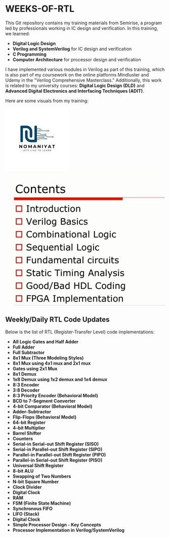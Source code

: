# WEEKS-OF-RTL

This Git repository contains my training materials from Semirise, a program led by professionals working in IC design and verification. In this training, we learned:

- **Digital Logic Design**
- **Verilog and SystemVerilog** for IC design and verification
- **C Programming**
- **Computer Architecture** for processor design and verification

I have implemented various modules in Verilog as part of this training, which is also part of my coursework on the online platforms Mindluster and Udemy in the "Verilog Comprehensive Masterclass." Additionally, this work is related to my university courses: **Digital Logic Design (DLD)** and **Advanced Digital Electronics and Interfacing Techniques (ADIT)**.

Here are some visuals from my training:

![Semirise Training](semirisen.jfif)  
![Udemy Course Content](udemy_content.PNG)

## Weekly/Daily RTL Code Updates

Below is the list of RTL (Register-Transfer Level) code implementations:

- **All Logic Gates and Half Adder**
- **Full Adder**
- **Full Subtractor**
- **8x1 Mux (Three Modeling Styles)**
- **8x1 Mux using 4x1 mux and 2x1 mux**
- **Gates using 2x1 Mux**
- **8x1 Demux**
- **1x8 Demux using 1x2 demux and 1x4 demux**
- **8:3 Encoder**
- **3:8 Decoder**
- **8:3 Priority Encoder (Behavioral Model)**
- **BCD to 7-Segment Converter**
- **4-bit Comparator (Behavioral Model)**
- **Adder-Subtractor**
- **Flip-Flops (Behavioral Model)**
- **64-bit Register**
- **4-bit Multiplier**
- **Barrel Shifter**
- **Counters**
- **Serial-in Serial-out Shift Register (SISO)**
- **Serial-in Parallel-out Shift Register (SIPO)**
- **Parallel-in Parallel-out Shift Register (PIPO)**
- **Parallel-in Serial-out Shift Register (PISO)**
- **Universal Shift Register**
- **8-bit ALU**
- **Swapping of Two Numbers**
- **N-bit Square Number**
- **Clock Divider**
- **Digital Clock**
- **RAM**
- **FSM (Finite State Machine)**
- **Synchronous FIFO**
- **LIFO (Stack)**
- **Digital Clock**
- **Simple Processor Design - Key Concepts**
- **Processor Implementation in Verilog/SystemVerilog**

